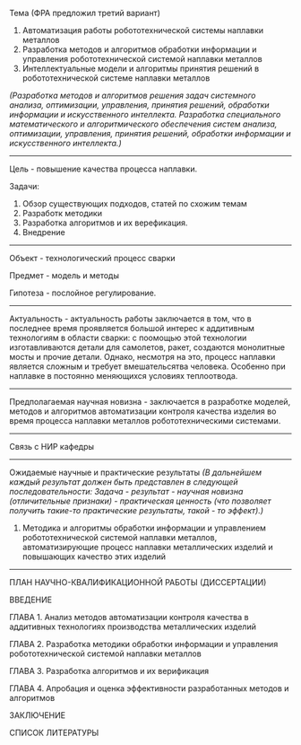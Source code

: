 Тема (ФРА предложил третий вариант)
1) Автоматизация работы робототехнической системы наплавки металлов
2) Разработка методов и алгоритмов обработки информации и управления робототехнической системой наплавки металлов
3) Интеллектуальные модели и алгоритмы  принятия решений в робототехнической системе наплавки металлов

*(Разработка методов и алгоритмов решения задач системного анализа, оптимизации, управления, принятия решений, обработки информации и искусственного интеллекта.
Разработка специального математического и алгоритмического обеспечения систем анализа, оптимизации, управления, принятия решений,   обработки информации и искусственного интеллекта.)*

***
Цель - повышение качества процесса наплавки.

Задачи:
1) Обзор существующих подходов, статей по схожим темам
2) Разработк методики
3) Разработка алгоритмов и их верефикация.
4) Внедрение

***

Объект - технологический процесс сварки

Предмет - модель и методы

Гипотеза - послойное регулирование.

***

Актуальность - актуальность работы заключается в том, что в последнее время проявляется большой интерес к аддитивным технологиям в области сварки: с поомощью этой технологии изготавливаются детали для самолетов, ракет, создаются монолитные мосты и прочие детали. Однако, несмотря на это, процесс наплавки является сложным и требует вмешательсятва человека. Особенно при наплавке в постоянно меняющихся условиях теплоотвода. 

***
Предполагаемая научная новизна - заключается в разработке моделей, методов и алгоритмов автоматизации контроля качества изделия во время процесса наплавки металлов робототехническими системами.

***
Связь с НИР кафедры

***
Ожидаемые научные и практические результаты
*(В дальнейшем каждый результат должен быть представлен в следующей последовательности:
Задача - результат - научная новизна (отличительные признаки) - практическая ценность (что позволяет получить такие-то практические результаты, такой - то эффект).)*
1. Методика и алгоритмы обработки информации и управлением робототехнической системой наплавки металлов, автоматизирующие процесс наплавки металлических изделий и повышающих качество этих изделий



***
ПЛАН НАУЧНО-КВАЛИФИКАЦИОННОЙ РАБОТЫ (ДИССЕРТАЦИИ)

ВВЕДЕНИЕ

ГЛАВА 1. Анализ методов автоматизации контроля качества в аддитивных технологиях производства металлических изделий

ГЛАВА 2. Разработка методики обработки информации и управления робототехнической системой наплавки металлов

ГЛАВА 3. Разработка алгоритмов и их верификация

ГЛАВА 4. Апробация и оценка эффективности разработанных методов и алгоритмов

ЗАКЛЮЧЕНИЕ

СПИСОК ЛИТЕРАТУРЫ










